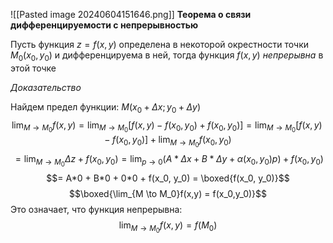 ![[Pasted image 20240604151646.png]]
**Теорема о связи дифференцируемости с непрерывностью**

Пусть функция $z = f(x,y)$ определена в некоторой окрестности точки $M_0(x_0, y_0)$ и дифференцируема в ней, тогда функция $f(x,y)$ *непрерывна* в этой точке

*Доказательство*

Найдем предел функции: $M(x_0+\Delta{x};y_0+\Delta{y})$
$$\lim_{M \to M_0}f(x,y) = \lim_{M \to M_0}[f(x,y) - f(x_0, y_0)  + f(x_0, y_0)] = \lim_{M \to M_0}[f(x,y) - f(x_0, y_0)] + \lim_{M \to M_0}f(x_0, y_0)$$ $$= \lim_{M \to M_0}\Delta{z} + f(x_0, y_0) = \lim_{p \to 0}(A*\Delta{x} + B*\Delta{y} + \alpha(x_0, y_0)p) + f(x_0,y_0)$$
$$= A*0 + B*0 + 0*0 + f(x_0, y_0) = \boxed{f(x_0, y_0)}$$
$$\boxed{\lim_{M \to M_0}f(x,y) = f(x_0,y_0)}$$Это означает, что функция непрерывна: $$\lim_{M \to M_0}f(x,y) = f(M_0)$$